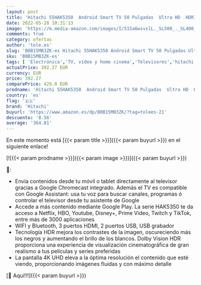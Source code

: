```yaml
---
layout: post
title: 'Hitachi 55HAK5350  Android Smart TV 50 Pulgadas  Ultra HD  HDR10  Dolby Vision  Bluetooth  Google Play  Chromecast Integrado  Compatible con Google Assistant TDT y satélite'
date: 2022-05-28 10:31:13
image: 'https://m.media-amazon.com/images/I/51Sa6wsvslL._SL500_._SL400_.jpg'
comments: true
category: ofertas
author: 'tole.es'
slug: 'B0B15MB3ZK-es Hitachi 55HAK5350 Android Smart TV 50 Pulgadas Ultra HD...'
sku: 'B0B15MB3ZK-es'
tags: [ 'Electrónica','TV, vídeo y home cinema','Televisores','hitachi','smart','tv','🇪🇸', ]
actualPrice: 392.27 EUR
currency: EUR
price: 392.27
comparePrice: 429.0 EUR
prodname: 'Hitachi 55HAK5350  Android Smart TV 50 Pulgadas  Ultra HD  HDR10  Dolby Vision  Bluetooth  Google Play  Chromecast Integrado  Compatible con Google Assistant TDT y satélite'
country: 'es'
flag: '🇪🇸'
brand: 'Hitachi'
buyurl: 'https://www.amazon.es/dp/B0B15MB3ZK/?tag=tolees-21'
descuento: '8.56'
average: '364.81'
---
```


En este momento está [{{< param title >}}]({{< param buyurl >}}) en el siguiente enlace!

[![{{< param prodname >}}]({{< param image >}})]({{< param buyurl >}})

🔎:

- Envía contenidos desde tu móvil o tablet directamente al televisor gracias a Google Chromecast integrado. Además el TV es compatible con Google Assistant: usa tu voz para buscar canales, programas ó controlar el televisor desde tu asistente de Google
- Accede a más contenido mediante Google Play. La serie HAK5350 te da acceso a Netflix, HBO, Youtube, Disney+, Prime Video, Twitch y TikTok, entre más de 3000 aplicaciones
- WIFI y Bluetooth, 3 puertos HDMI, 2 puertos USB, USB grabador
- Tecnología HDR mejora los contrastes de la imagen, oscureciendo más los negros y aumentando el brillo de los blancos. Dolby Vision HDR proporciona una experiencia de visualización cinematográfica de gran realismo a tus películas y series preferidas
- La pantalla 4K UHD eleva a la óptima resolución el contenido que esté viendo, proporcionando imágenes fluidas y con máximo detalle

[🛒 Aquí!!!]({{< param buyurl >}})
